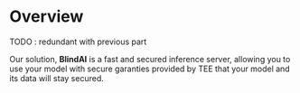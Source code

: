 # Overview

TODO : redundant with previous part

Our solution, **BlindAI** is a fast and secured inference server, allowing you to use your model with secure garanties provided by TEE that your model and its data will stay secured.

